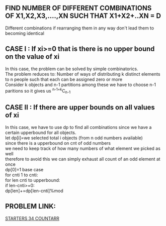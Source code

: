 **FIND NUMBER OF DIFFERENT COMBINATIONS OF X1,X2,X3,....,XN SUCH THAT X1+X2+..XN = D**
--
Different combinations if rearranging them in any way don't lead them to becoming identical

CASE I : If xi>=0 that is there is no upper bound on the value of xi 
--

In this case, the problem can be solved by simple combinatorics.\
The problem reduces to: Number of ways of distributing k distinct elements to n people such that each can be assigned zero or more\
Consider k objects and n-1 partitions among these we have to choose n-1 paritions so it gives us <sup>n-1+k</sup>C<sub>n-1</sub>

CASE II : If there are upper bounds on all values of xi
--

In this case, we have to use dp to find all combinations since we have a certain upperbound for all objects.\
let dp[i]=we selected total i objects (from n odd numbers available) \
since there is a upperbound on cnt of odd numbers \
we need to keep track of how many numbers of what element we picked as well\
therefore to avoid this we can simply exhaust all count of an odd element at once\
dp[0]=1 base case\
for cnti 1 to cnti:\
for len cnti to upperbound:\
if len-cnti>=0:\
dp[len]+=dp[len-cnti]%mod



**PROBLEM LINK:**
--

[STARTERS 34 COUNTARR](https://www.codechef.com/START34B/problems/COUARR)
